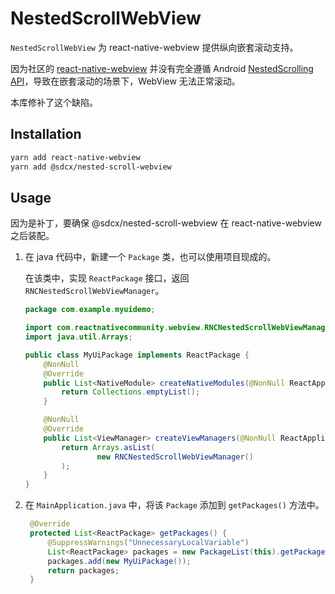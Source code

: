 # NestedScrollWebView

`NestedScrollWebView` 为 react-native-webview 提供纵向嵌套滚动支持。

因为社区的 [react-native-webview](https://github.com/react-native-webview/react-native-webview) 并没有完全遵循 Android [NestedScrolling API](https://developer.android.com/reference/androidx/core/view/NestedScrollingChild)，导致在嵌套滚动的场景下，WebView 无法正常滚动。

本库修补了这个缺陷。

## Installation

```sh
yarn add react-native-webview
yarn add @sdcx/nested-scroll-webview
```

## Usage

因为是补丁，要确保 @sdcx/nested-scroll-webview 在 react-native-webview 之后装配。

1. 在 java 代码中，新建一个 `Package` 类，也可以使用项目现成的。

   在该类中，实现 `ReactPackage` 接口，返回 `RNCNestedScrollWebViewManager`。

   ```java
   package com.example.myuidemo;

   import com.reactnativecommunity.webview.RNCNestedScrollWebViewManager;
   import java.util.Arrays;

   public class MyUiPackage implements ReactPackage {
       @NonNull
       @Override
       public List<NativeModule> createNativeModules(@NonNull ReactApplicationContext reactContext) {
           return Collections.emptyList();
       }

       @NonNull
       @Override
       public List<ViewManager> createViewManagers(@NonNull ReactApplicationContext reactContext) {
           return Arrays.asList(
                   new RNCNestedScrollWebViewManager()
           );
       }
   }
   ```

2. 在 `MainApplication.java` 中，将该 `Package` 添加到 `getPackages()` 方法中。

   ```java
    @Override
    protected List<ReactPackage> getPackages() {
        @SuppressWarnings("UnnecessaryLocalVariable")
        List<ReactPackage> packages = new PackageList(this).getPackages();
        packages.add(new MyUiPackage());
        return packages;
    }
   ```
